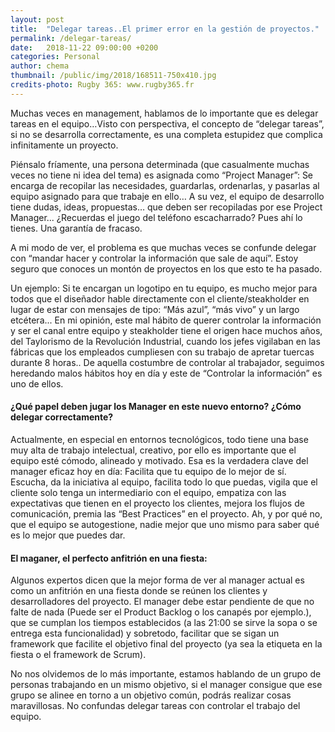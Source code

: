 ```yaml
---
layout: post
title:  "Delegar tareas..El primer error en la gestión de proyectos."
permalink: /delegar-tareas/
date:   2018-11-22 09:00:00 +0200
categories: Personal
author: chema
thumbnail: /public/img/2018/168511-750x410.jpg
credits-photo: Rugby 365: www.rugby365.fr 
---
```

Muchas veces en management, hablamos de lo importante que es delegar tareas en el equipo…Visto con perspectiva, el concepto de “delegar tareas”, si no se desarrolla correctamente,  es una completa estupidez que complica infinitamente un proyecto. 

Piénsalo fríamente, una persona determinada (que casualmente muchas veces no tiene ni idea del tema) es asignada como “Project Manager”: Se encarga de recopilar las necesidades, guardarlas, ordenarlas, y pasarlas al equipo asignado para que trabaje en ello… A su vez, el equipo de desarrollo  tiene dudas, ideas, propuestas… que deben ser recopiladas por ese Project Manager... ¿Recuerdas el juego del teléfono escacharrado? Pues ahí lo tienes. Una garantía de fracaso. 

A mi modo de ver, el problema es que muchas veces se confunde delegar con “mandar hacer y controlar la información que sale de aquí”. Estoy seguro que conoces un montón de proyectos en los que esto te ha pasado. 

Un ejemplo: Si te encargan un logotipo en tu equipo, es mucho mejor para todos  que el diseñador hable directamente con el cliente/steakholder en lugar de estar con mensajes de tipo: “Más azul”, “más vivo” y un largo etcétera...
En mi opinión, este mal hábito de querer controlar la información y ser el canal entre equipo y steakholder tiene  el origen hace muchos años, del Taylorismo de la Revolución Industrial, cuando los jefes vigilaban en las fábricas que los empleados cumpliesen con su trabajo de apretar tuercas durante 8 horas.. De aquella costumbre de controlar al trabajador, seguimos heredando malos hábitos hoy en día y este de “Controlar la información” es uno de ellos. 

<h4>¿Qué papel deben jugar los Manager en este nuevo entorno? ¿Cómo delegar correctamente?</h4>

Actualmente, en especial en entornos tecnológicos, todo tiene una base muy alta de trabajo intelectual, creativo, por ello es importante que el equipo esté cómodo, alineado y motivado. Esa es la verdadera clave del manager eficaz hoy en día: Facilita que tu equipo de lo mejor de sí. Escucha, da la iniciativa al equipo,  facilita todo lo que puedas, vigila que el cliente solo tenga un intermediario con el equipo, empatiza con las expectativas que tienen en el proyecto los clientes, mejora los flujos de comunicación, premia las “Best Practices” en el proyecto. Ah, y por qué no, que el equipo se autogestione, nadie mejor que uno mismo para saber qué es lo mejor que puedes dar.

<h4>El maganer, el perfecto anfitrión en una fiesta: </h4>

Algunos expertos dicen que la mejor forma de ver al manager actual es como un anfitrión en una fiesta donde se reúnen los clientes y desarrolladores del proyecto. El manager debe estar pendiente de que no falte de nada (Puede ser el Product Backlog o los canapés por ejemplo.), que se cumplan los tiempos establecidos (a las 21:00 se sirve la sopa o se entrega esta funcionalidad) y sobretodo, facilitar que se sigan un  framework que facilite el objetivo final del proyecto (ya sea la etiqueta en la fiesta o el framework de Scrum). 

No nos olvidemos de lo más importante, estamos hablando de un grupo de personas trabajando en un mismo objetivo, si el manager consigue que ese grupo se alinee en torno a un objetivo común, podrás realizar cosas maravillosas. No confundas delegar tareas con controlar el trabajo del equipo. 


